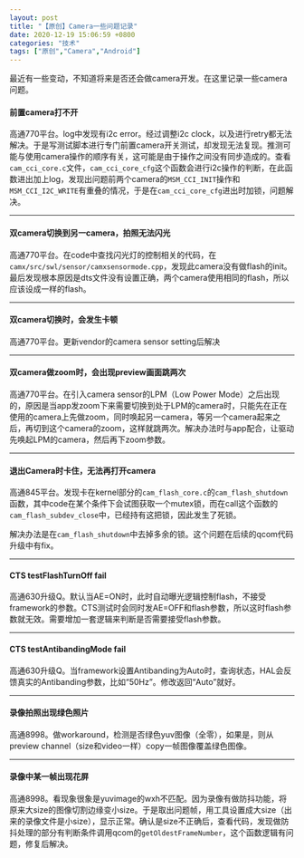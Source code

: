 ```yaml
---
layout: post
title: "【原创】Camera一些问题记录"
date: 2020-12-19 15:06:59 +0800
categories: "技术"
tags: ["原创","Camera","Android"]
---
```

最近有一些变动，不知道将来是否还会做camera开发。在这里记录一些camera问题。

#### 前置camera打不开
高通770平台。log中发现有i2c error。经过调整i2c clock，以及进行retry都无法解决。于是写测试脚本进行专门前置camera开关测试，却发现无法复现。推测可能与使用camera操作的顺序有关，这可能是由于操作之间没有同步造成的。查看`cam_cci_core.c`文件，`cam_cci_core_cfg`这个函数会进行i2c操作的判断，在此函数进出加上log，发现出问题前两个camera的`MSM_CCI_INIT`操作和`MSM_CCI_I2C_WRITE`有重叠的情况，于是在`cam_cci_core_cfg`进出时加锁，问题解决。

---
#### 双camera切换到另一camera，拍照无法闪光
高通770平台。在code中查找闪光灯的控制相关的代码，在`camx/src/swl/sensor/camxsensormode.cpp`，发现此camera没有做flash的init。最后发现根本原因是dts文件没有设置正确，两个camera使用相同的flash，所以应该设成一样的flash。

---
#### 双camera切换时，会发生卡顿
高通770平台。更新vendor的camera sensor setting后解决

---
#### 双camera做zoom时，会出现preview画面跳两次
高通770平台。在引入camera sensor的LPM（Low Power Mode）之后出现的，原因是当app发zoom下来需要切换到处于LPM的camera时，只能先在正在使用的camera上先做zoom，同时唤起另一camera，等另一个camera起来之后，再切到这个camera的zoom，这样就跳两次。解决办法时与app配合，让驱动先唤起LPM的camera，然后再下zoom参数。

---
#### 退出Camera时卡住，无法再打开camera
高通845平台。发现卡在kernel部分的`cam_flash_core.c`的`cam_flash_shutdown`函数，其中code在某个条件下会试图获取一个mutex锁，而在call这个函数的`cam_flash_subdev_close`中，已经持有这把锁，因此发生了死锁。

解决办法是在`cam_flash_shutdown`中去掉多余的锁。这个问题在后续的qcom代码升级中有fix。

---
#### CTS testFlashTurnOff fail
高通630升级Q。默认当AE=ON时，此时自动曝光逻辑控制flash，不接受framework的参数。CTS测试时会同时发AE=OFF和flash参数，所以这时flash参数就无效。需要增加一套逻辑来判断是否需要接受flash参数。

---
#### CTS testAntibandingMode fail
高通630升级Q。当framework设置Antibanding为Auto时，查询状态，HAL会反馈真实的Antibanding参数，比如“50Hz”。修改返回“Auto”就好。

---
#### 录像拍照出现绿色照片
高通8998。做workaround，检测是否绿色yuv图像（全零），如果是，则从preview channel（size和video一样）copy一帧图像覆盖绿色图像。

---
#### 录像中某一帧出现花屏
高通8998。看现象很象是yuvimage的wxh不匹配。因为录像有做防抖功能，将原来大size的图像切割边缘变小size。于是取出问题帧，用工具设置成大size（出来的录像文件是小size），显示正常。确认是size不正确后，查看代码，发现做防抖处理的部分有判断条件调用qcom的`getOldestFrameNumber`，这个函数逻辑有问题，修复后解决。
